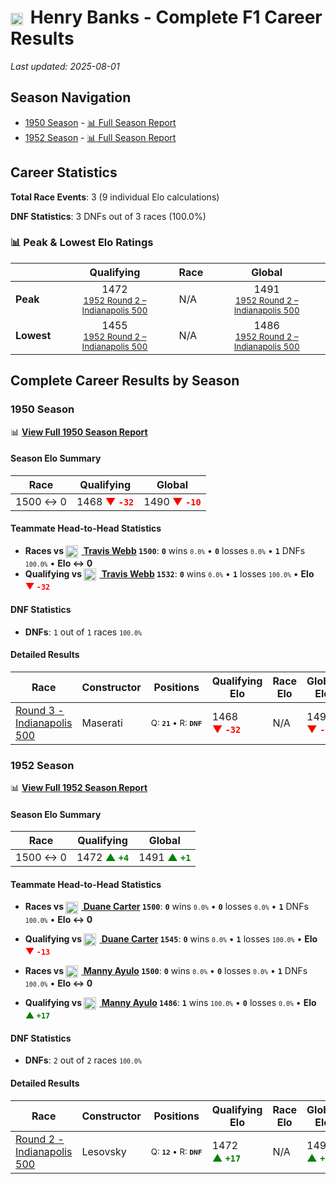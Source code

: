 # <img src="https://upload.wikimedia.org/wikipedia/commons/a/a4/Flag_of_the_United_States.svg" alt="United States" width="20" height="auto" style="vertical-align: middle; margin-right: 5px;" onerror="this.outerHTML='🇺🇸'; this.style.marginRight='5px';"/> Henry Banks - Complete F1 Career Results

*Last updated: 2025-08-01*

## Season Navigation

- [1950 Season](#1950-season) - [📊 Full Season Report](../seasons/1950-season-report)
- [1952 Season](#1952-season) - [📊 Full Season Report](../seasons/1952-season-report)

## Career Statistics

**Total Race Events**: 3 (9 individual Elo calculations)

**DNF Statistics**: 3 DNFs out of 3 races (100.0%)

### 📊 Peak & Lowest Elo Ratings

| &nbsp; | Qualifying | Race | Global |
|-------|------------|------|--------|
| **Peak** | <center> 1472 <br/><small> [1952 Round 2 – Indianapolis 500](../seasons/1952-season-report#round-2-indianapolis-500) </small></center> | N/A | <center> 1491  <br/><small> [1952 Round 2 – Indianapolis 500](../seasons/1952-season-report#round-2-indianapolis-500) </small></center> |
| **Lowest** | <center> 1455 <br/><small> [1952 Round 2 – Indianapolis 500](../seasons/1952-season-report#round-2-indianapolis-500) </small></center> | N/A | <center> 1486 <br/><small> [1952 Round 2 – Indianapolis 500](../seasons/1952-season-report#round-2-indianapolis-500) </small></center> |


## Complete Career Results by Season

### 1950 Season

📊 **[View Full 1950 Season Report](../seasons/1950-season-report)**

#### Season Elo Summary

| Race | Qualifying | Global |
|------|------------|--------|
| 1500 ↔ 0 | 1468 **<span style="color: red;">▼&nbsp;`-32`</span>** | 1490 **<span style="color: red;">▼&nbsp;`-10`</span>** |

#### Teammate Head-to-Head Statistics

- **Races vs [<img src="https://upload.wikimedia.org/wikipedia/commons/a/a4/Flag_of_the_United_States.svg" alt="United States" width="20" height="auto" style="vertical-align: middle; margin-right: 5px;" onerror="this.outerHTML='🇺🇸'; this.style.marginRight='5px';"/> Travis Webb](travis-webb) `1500`**: **`0`** wins <small>`0.0%`</small> • **`0`** losses <small>`0.0%`</small> • **`1`** DNFs <small>`100.0%`</small> • **Elo ↔ 0**
- **Qualifying vs [<img src="https://upload.wikimedia.org/wikipedia/commons/a/a4/Flag_of_the_United_States.svg" alt="United States" width="20" height="auto" style="vertical-align: middle; margin-right: 5px;" onerror="this.outerHTML='🇺🇸'; this.style.marginRight='5px';"/> Travis Webb](travis-webb) `1532`**: **`0`** wins <small>`0.0%`</small> • **`1`** losses <small>`100.0%`</small> • **Elo <span style="color: red;">▼&nbsp;`-32`</span>**

#### DNF Statistics

- **DNFs**: `1` out of `1` races <small>`100.0%`</small>

#### Detailed Results

| Race | Constructor | Positions | Qualifying Elo | Race Elo | Global Elo | Teammate |
|------|-------------|-----------|----------------|----------|------------|----------|
| [Round 3 - Indianapolis 500](../seasons/1950-season-report#round-3-indianapolis-500) | Maserati | <small>Q:&nbsp;**`21`**&nbsp;•&nbsp;R:&nbsp;**`DNF`**</small> | 1468 **<span style="color: red;">▼&nbsp;`-32`</span>** | N/A | 1490 **<span style="color: red;">▼&nbsp;`-10`</span>** | [<img src="https://upload.wikimedia.org/wikipedia/commons/a/a4/Flag_of_the_United_States.svg" alt="United States" width="20" height="auto" style="vertical-align: middle; margin-right: 5px;" onerror="this.outerHTML='🇺🇸'; this.style.marginRight='5px';"/> Travis Webb](travis-webb)<br/><small>Q:&nbsp;**`14`**&nbsp;•&nbsp;R:&nbsp;**`DNF`**</small> |

### 1952 Season

📊 **[View Full 1952 Season Report](../seasons/1952-season-report)**

#### Season Elo Summary

| Race | Qualifying | Global |
|------|------------|--------|
| 1500 ↔ 0 | 1472 **<span style="color: green;">▲&nbsp;`+4`</span>** | 1491 **<span style="color: green;">▲&nbsp;`+1`</span>** |

#### Teammate Head-to-Head Statistics

- **Races vs [<img src="https://upload.wikimedia.org/wikipedia/commons/a/a4/Flag_of_the_United_States.svg" alt="United States" width="20" height="auto" style="vertical-align: middle; margin-right: 5px;" onerror="this.outerHTML='🇺🇸'; this.style.marginRight='5px';"/> Duane Carter](duane-carter) `1500`**: **`0`** wins <small>`0.0%`</small> • **`0`** losses <small>`0.0%`</small> • **`1`** DNFs <small>`100.0%`</small> • **Elo ↔ 0**
- **Qualifying vs [<img src="https://upload.wikimedia.org/wikipedia/commons/a/a4/Flag_of_the_United_States.svg" alt="United States" width="20" height="auto" style="vertical-align: middle; margin-right: 5px;" onerror="this.outerHTML='🇺🇸'; this.style.marginRight='5px';"/> Duane Carter](duane-carter) `1545`**: **`0`** wins <small>`0.0%`</small> • **`1`** losses <small>`100.0%`</small> • **Elo <span style="color: red;">▼&nbsp;`-13`</span>**

- **Races vs [<img src="https://upload.wikimedia.org/wikipedia/commons/a/a4/Flag_of_the_United_States.svg" alt="United States" width="20" height="auto" style="vertical-align: middle; margin-right: 5px;" onerror="this.outerHTML='🇺🇸'; this.style.marginRight='5px';"/> Manny Ayulo](manny-ayulo) `1500`**: **`0`** wins <small>`0.0%`</small> • **`0`** losses <small>`0.0%`</small> • **`1`** DNFs <small>`100.0%`</small> • **Elo ↔ 0**
- **Qualifying vs [<img src="https://upload.wikimedia.org/wikipedia/commons/a/a4/Flag_of_the_United_States.svg" alt="United States" width="20" height="auto" style="vertical-align: middle; margin-right: 5px;" onerror="this.outerHTML='🇺🇸'; this.style.marginRight='5px';"/> Manny Ayulo](manny-ayulo) `1486`**: **`1`** wins <small>`100.0%`</small> • **`0`** losses <small>`0.0%`</small> • **Elo <span style="color: green;">▲&nbsp;`+17`</span>**

#### DNF Statistics

- **DNFs**: `2` out of `2` races <small>`100.0%`</small>

#### Detailed Results

| Race | Constructor | Positions | Qualifying Elo | Race Elo | Global Elo | Teammate |
|------|-------------|-----------|----------------|----------|------------|----------|
| [Round 2 - Indianapolis 500](../seasons/1952-season-report#round-2-indianapolis-500) | Lesovsky | <small>Q:&nbsp;**`12`**&nbsp;•&nbsp;R:&nbsp;**`DNF`**</small> | 1472 **<span style="color: green;">▲&nbsp;`+17`</span>** | N/A | 1491 **<span style="color: green;">▲&nbsp;`+5`</span>** | [<img src="https://upload.wikimedia.org/wikipedia/commons/a/a4/Flag_of_the_United_States.svg" alt="United States" width="20" height="auto" style="vertical-align: middle; margin-right: 5px;" onerror="this.outerHTML='🇺🇸'; this.style.marginRight='5px';"/> Duane Carter](duane-carter)<br/><small>Q:&nbsp;**`6`**&nbsp;•&nbsp;R:&nbsp;**`4`**</small> |

